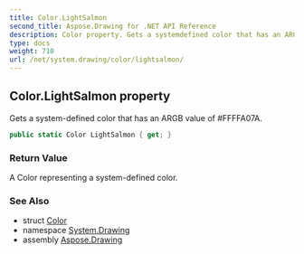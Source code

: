 ```yaml
---
title: Color.LightSalmon
second_title: Aspose.Drawing for .NET API Reference
description: Color property. Gets a systemdefined color that has an ARGB value of FFFFA07A
type: docs
weight: 710
url: /net/system.drawing/color/lightsalmon/
---
```

## Color.LightSalmon property

Gets a system-defined color that has an ARGB value of #FFFFA07A.

```csharp
public static Color LightSalmon { get; }
```

### Return Value

A Color representing a system-defined color.

### See Also

* struct [Color](../)
* namespace [System.Drawing](../../color/)
* assembly [Aspose.Drawing](../../../)


